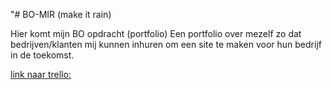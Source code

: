 "# BO-MIR (make it rain)

Hier komt mijn BO opdracht (portfolio)
Een portfolio over mezelf zo dat bedrijven/klanten mij kunnen inhuren om een site te maken voor hun bedrijf in de toekomst.


[link naar trello:](https://trello.com/b/75tUE4hE/product-backlog)
